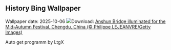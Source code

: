 ## History Bing Wallpaper
Wallpaper date: 2025-10-06
![](https://www.bing.com/th?id=OHR.AnshunBridge_EN-IN9593478408_UHD.jpg&w=1000)Download: [Anshun Bridge illuminated for the Mid-Autumn Festival, Chengdu, China (© Philippe LEJEANVRE/Getty Images)](https://www.bing.com/th?id=OHR.AnshunBridge_EN-IN9593478408_UHD.jpg)

Auto get programm by LtgX
